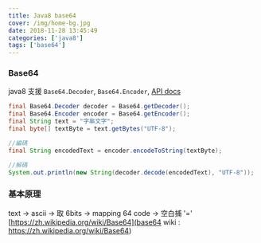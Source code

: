 ```yaml
---
title: Java8 base64
cover: /img/home-bg.jpg
date: 2018-11-28 13:45:49
categories: ['java8']
tags: ['base64']
---
```

### Base64 
java8 支援 `Base64.Decoder`, `Base64.Encoder`, [API docs](https://docs.oracle.com/javase/8/docs/api/java/util/Base64.html)
```java
final Base64.Decoder decoder = Base64.getDecoder();
final Base64.Encoder encoder = Base64.getEncoder();
final String text = "字串文字";
final byte[] textByte = text.getBytes("UTF-8");

//編碼
final String encodedText = encoder.encodeToString(textByte);

//解碼
System.out.println(new String(decoder.decode(encodedText), "UTF-8"));
```

### 基本原理
text -> ascii -> 取 6bits -> mapping 64 code -> 空白捕 '='
[https://zh.wikipedia.org/wiki/Base64](base64 wiki : https://zh.wikipedia.org/wiki/Base64)
